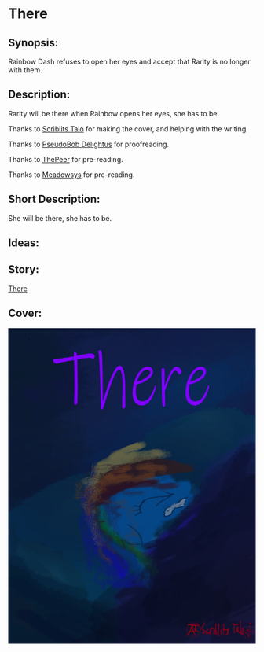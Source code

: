 # There

## Synopsis:
Rainbow Dash refuses to open her eyes and accept that Rarity is no longer with them.

## Description:
Rarity will be there when Rainbow opens her eyes, she has to be.

Thanks to [Scriblits Talo](https://www.fimfiction.net/user/495925/Scriblits+Talo/stories) for making the cover, and helping with the writing.

Thanks to [PseudoBob Delightus](https://www.fimfiction.net/user/12771/PseudoBob+Delightus) for proofreading.

Thanks to [ThePeer](https://www.fimfiction.net/user/537939/ThePeer) for pre-reading.

Thanks to [Meadowsys](https://www.fimfiction.net/user/487213/meadowsys) for pre-reading.

## Short Description:
She will be there, she has to be.

## Ideas:


## Story:
[There](./there.md)

## Cover:
![cover](./there-cover-5.jpg)